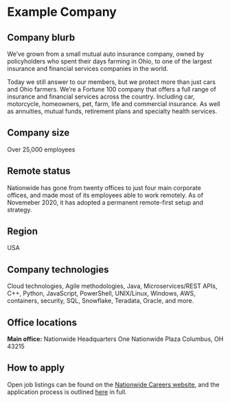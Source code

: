 # Example Company

## Company blurb

We’ve grown from a small mutual auto insurance company, owned by policyholders who spent their days farming in Ohio, to one of the largest insurance and financial services companies in the world.

Today we still answer to our members, but we protect more than just cars and Ohio farmers. We’re a Fortune 100 company that offers a full range of insurance and financial services across the country. Including car, motorcycle, homeowners, pet, farm, life and commercial insurance. As well as annuities, mutual funds, retirement plans and specialty health services.

## Company size

Over 25,000 employees

## Remote status

Nationwide has gone from twenty offices to just four main corporate offices, and made most of its employees able to work remotely. As of Novemeber 2020, it has adopted a permanent remote-first setup and strategy.

## Region

USA

## Company technologies

Cloud technologies, Agile methodologies, Java, Microservices/REST APIs, C++, Python, JavaScript, PowerShell, UNIX/Linux, Windows, AWS, containers, security, SQL, Snowflake, Teradata, Oracle, and more.  

## Office locations

**Main office:**
Nationwide Headquarters
One Nationwide Plaza
Columbus, OH 43215

## How to apply

Open job listings can be found on the [Nationwide Careers website](https://nationwide.eightfold.ai/careers), and the application process is outlined [here](https://www.nationwide.com/personal/about-us/careers/application-process/) in full.
